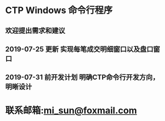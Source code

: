 # CTP Windows 命令行程序
欢迎提出需求和建议
-----------------------------
2019-07-25 更新
实现每笔成交明细窗口以及盘口窗口
------------------------------
2019-07-31 前开发计划
明确CTP命令行开发方向，明晰设计
-----------------------------
联系邮箱:mi_sun@foxmail.com
=============================
